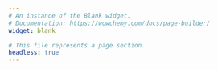 ```yaml
---
# An instance of the Blank widget.
# Documentation: https://wowchemy.com/docs/page-builder/
widget: blank

# This file represents a page section.
headless: true
---
```

